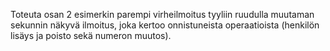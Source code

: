 Toteuta osan 2 esimerkin parempi virheilmoitus tyyliin ruudulla muutaman sekunnin näkyvä ilmoitus, joka kertoo onnistuneista operaatioista (henkilön lisäys ja poisto sekä numeron muutos).